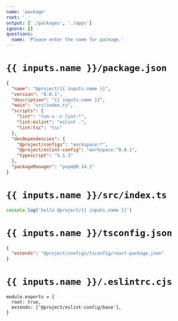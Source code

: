 ```yaml
---
name: 'package'
root: '.'
output: ['./packages', './apps']
ignore: []
questions:
  name: 'Please enter the name for package.'
---
```


# `{{ inputs.name }}/package.json`

```json
{
  "name": "@project/{{ inputs.name }}",
  "version": "0.0.1",
  "description": "{{ inputs.name }}",
  "main": "src/index.ts",
  "scripts": {
    "lint": "run-s -c lint:*",
    "lint:eslint": "eslint .",
    "lint:tsc": "tsc"
  },
  "devDependencies": {
    "@project/configs": "workspace:*",
    "@project/eslint-config": "workspace:^0.0.1",
    "typescript": "5.1.3"
  },
  "packageManager": "pnpm@8.14.1"
}
```

# `{{ inputs.name }}/src/index.ts`

```ts
console.log('hello @project/{{ inputs.name }}')
```

# `{{ inputs.name }}/tsconfig.json`

```json
{
  "extends": "@project/configs/tsconfig/react-package.json"
}
```

# `{{ inputs.name }}/.eslintrc.cjs`

```
module.exports = {
  root: true,
  extends: ['@project/eslint-config/base'],
}

```
